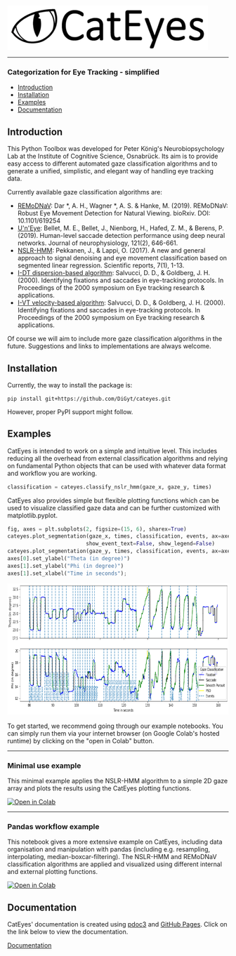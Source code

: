 <img src="/docs/files/imgs/cateye_header.png" alt="CatEyes logo" height="100"/>

___
### Categorization for Eye Tracking - simplified

- [Introduction](#introduction)
- [Installation](#installation)
- [Examples](#examples)
- [Documentation](#documentation)


## Introduction

This Python Toolbox was developed for Peter König's Neurobiopsychology Lab at the Institute of Cognitive Science, Osnabrück. Its aim is to provide easy access to different automated gaze classification algorithms and to generate a unified, simplistic, and elegant way of handling eye tracking data.

Currently available gaze classification algorithms are:
- [REMoDNaV](https://digyt.github.io/cateyes/cateyes/classification.html#cateyes.classification.classify_remodnav): Dar *, A. H., Wagner *, A. S. & Hanke, M. (2019). REMoDNaV: Robust Eye Movement Detection for Natural Viewing. bioRxiv. DOI: 10.1101/619254
- [U'n'Eye](https://digyt.github.io/cateyes/cateyes/classification.html#cateyes.classification.classify_uneye): Bellet, M. E., Bellet, J., Nienborg, H., Hafed, Z. M., & Berens, P. (2019). Human-level saccade detection performance using deep neural networks. Journal of neurophysiology, 121(2), 646-661.
- [NSLR-HMM](https://digyt.github.io/cateyes/cateyes/classification.html#cateyes.classification.classify_nslr_hmm): Pekkanen, J., & Lappi, O. (2017). A new and general approach to signal denoising and eye movement classification based on segmented linear regression. Scientific reports, 7(1), 1-13.
- [I-DT dispersion-based algorithm](https://digyt.github.io/cateyes/cateyes/classification.html#cateyes.classification.classify_dispersion): Salvucci, D. D., & Goldberg, J. H. (2000). Identifying fixations and saccades in eye-tracking protocols. In Proceedings of the 2000 symposium on Eye tracking research & applications.
- [I-VT velocity-based algorithm](https://digyt.github.io/cateyes/cateyes/classification.html#cateyes.classification.classify_velocity): Salvucci, D. D., & Goldberg, J. H. (2000). Identifying fixations and saccades in eye-tracking protocols. In Proceedings of the 2000 symposium on Eye tracking research & applications.

Of course we will aim to include more gaze classification algorithms in the future. Suggestions and links to implementations are always welcome.


## Installation

Currently, the way to install the package is:
```
pip install git+https://github.com/DiGyt/cateyes.git
```
However, proper PyPI support might follow.


## Examples

CatEyes is intended to work on a simple and intuitive level. This includes reducing all the overhead from external classification algorithms and relying on fundamental Python objects that can be used with whatever data format and workflow you are working.
```python
classification = cateyes.classify_nslr_hmm(gaze_x, gaze_y, times)
```

CatEyes also provides simple but flexible plotting functions which can be used to visualize classified gaze data and can be further customized with matplotlib.pyplot.
```python
fig, axes = plt.subplots(2, figsize=(15, 6), sharex=True)
cateyes.plot_segmentation(gaze_x, times, classification, events, ax=axes[0],
                         show_event_text=False, show_legend=False)
cateyes.plot_segmentation(gaze_y, times, classification, events, ax=axes[1])
axes[0].set_ylabel("Theta (in degree)")
axes[1].set_ylabel("Phi (in degree)")
axes[1].set_xlabel("Time in seconds");
```
<img src="/docs/files/plots/plot_segmentation.png" alt="CatEyes segmentation plot" height="300"/>

To get started, we recommend going through our example notebooks. You can simply run them via your internet browser (on Google Colab's hosted runtime) by clicking on the "open in Colab" button.

___

### Minimal use example
This minimal example applies the NSLR-HMM algorithm to a simple 2D gaze array and plots the results using the CatEyes plotting functions.

[![Open in Colab](https://colab.research.google.com/assets/colab-badge.svg)](https://colab.research.google.com/github/DiGyt/cateyes/blob/main/example_minimal_use.ipynb)

___

### Pandas workflow example
This notebook gives a more extensive example on CatEyes, including data organisation and manipulation with pandas (including e.g. resampling, interpolating, median-boxcar-filtering). The NSLR-HMM and REMoDNaV classification algorithms are applied and visualized using different internal and external plotting functions.

[![Open in Colab](https://colab.research.google.com/assets/colab-badge.svg)](https://colab.research.google.com/github/DiGyt/cateyes/blob/main/example_pandas_workflow.ipynb)


## Documentation

CatEyes' documentation is created using [pdoc3](https://pdoc3.github.io/pdoc/) and [GitHub Pages](https://pages.github.com/). Click on the link below to view the documentation.

[Documentation](https://digyt.github.io/cateyes/)

<!-- 
Note for myself: build the documentation with:
pip install pdoc3==0.9.0
cd cateye_head_dir
pdoc3 --html --output-dir docs cateyes -f -c sort_identifiers=False

Second Note: Deploy on PyPI like:
git clone https://github.com/DiGyt/cateyes.git
pip install cateyes/.
rm -rf dist
python cateyes/setup.py sdist
python cateyes/setup.py bdist_wheel
pip install twine
twine check dist/*
twine upload dist/*
-->
